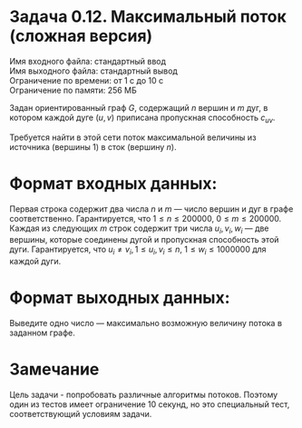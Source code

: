 # Задача 0.12. Максимальный поток (сложная версия)
Имя входного файла: стандартный ввод  
Имя выходного файла: стандартный вывод  
Ограничение по времени: от 1 с до 10 с  
Ограничение по памяти: 256 МБ  

Задан ориентированный граф $G$, содержащий $n$ вершин и $m$ дуг, в котором каждой дуге $(u, v)$ приписана пропускная способность $c_{uv}$.

Требуется найти в этой сети поток максимальной величины из источника (вершины $1$) в сток (вершину $n$).

# Формат входных данных:

Первая строка содержит два числа $n$ и $m$ — число вершин и дуг в графе соответственно. Гарантируется, что $1 \le n \le 200000$, $0 \le m \le 200000$.
Каждая из следующих $m$ строк содержит три числа $u_i, v_i, w_i$ — две вершины, которые соединены дугой и пропускная способность этой дуги. Гарантируется, что $u_i \ne v_i, 1 \le u_i, v_i \le n$, $1 \le w_i \le 1000000$ для каждой дуги.

# Формат выходных данных:

Выведите одно число — максимально возможную величину потока в заданном графе.

# Замечание

Цель задачи - попробовать различные алгоритмы потоков. Поэтому один из тестов имеет ограничение 10 секунд, но это специальный тест, соответствующий условиям задачи.
